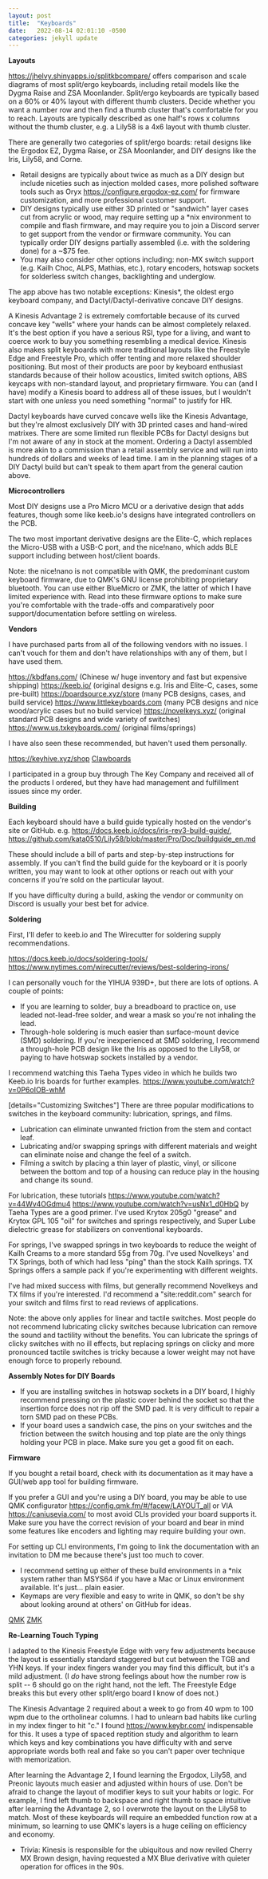 ```yaml
---
layout: post
title:  "Keyboards"
date:   2022-08-14 02:01:10 -0500
categories: jekyll update
---
```


**Layouts**

https://jhelvy.shinyapps.io/splitkbcompare/ offers comparison and scale diagrams of most split/ergo keyboards, including retail models like the Dygma Raise and ZSA Moonlander. Split/ergo keyboards are typically based on a 60% or 40% layout with different thumb clusters. Decide whether you want a number row and then find a thumb cluster that's comfortable for you to reach. Layouts are typically described as one half's rows x columns without the thumb cluster, e.g. a Lily58 is a 4x6 layout with thumb cluster.

There are generally two categories of split/ergo boards: retail designs like the Ergodox EZ, Dygma Raise, or ZSA Moonlander, and DIY designs like the Iris, Lily58, and Corne. 
- Retail designs are typically about twice as much as a DIY design but include niceties such as injection molded cases, more polished software tools such as Oryx https://configure.ergodox-ez.com/ for firmware customization, and more professional customer support. 
- DIY designs typically use either 3D printed or "sandwich" layer cases cut from acrylic or wood, may require setting up a *nix environment to compile and flash firmware, and may require you to join a Discord server to get support from the vendor or firmware community. You can typically order DIY designs partially assembled (i.e. with the soldering done) for a ~$75 fee.
- You may also consider other options including: non-MX switch support (e.g. Kailh Choc, ALPS, Mathias, etc.), rotary encoders, hotswap sockets for solderless switch changes, backlighting and underglow.

The app above has two notable exceptions: Kinesis*, the oldest ergo keyboard company, and Dactyl/Dactyl-derivative concave DIY designs. 

A Kinesis Advantage 2 is extremely comfortable because of its curved concave key "wells" where your hands can be almost completely relaxed. It's the best option if you have a serious RSI, type for a living, and want to coerce work to buy you something resembling a medical device. Kinesis also makes split keyboards with more traditional layouts like the Freestyle Edge and Freestyle Pro, which offer tenting and more relaxed shoulder positioning. But most of their products are poor by keyboard enthusiast standards because of their hollow acoustics, limited switch options, ABS keycaps with non-standard layout, and proprietary firmware. You can (and I have) modify a Kinesis board to address all of these issues, but I wouldn't start with one *unless* you need something "normal" to justify for HR.

Dactyl keyboards have curved concave wells like the Kinesis Advantage, but they're almost exclusively DIY with 3D printed cases and hand-wired matrixes. There are some limited run flexible PCBs for Dactyl designs but I'm not aware of any in stock at the moment. Ordering a Dactyl assembled is more akin to a commission than a retail assembly service and will run into hundreds of dollars and weeks of lead time. I am in the planning stages of a DIY Dactyl build but can't speak to them apart from the general caution above.

**Microcontrollers**

Most DIY designs use a Pro Micro MCU or a derivative design that adds features, though some like keeb.io's designs have integrated controllers on the PCB. 

The two most important derivative designs are the Elite-C, which replaces the Micro-USB with a USB-C port, and the nice!nano, which adds BLE support including between host/client boards.

Note: the nice!nano is not compatible with QMK, the predominant custom keyboard firmware, due to QMK's GNU license prohibiting proprietary bluetooth. You can use either BlueMicro or ZMK, the latter of which I have limited experience with. Read into these firmware options to make sure you're comfortable with the trade-offs and comparatively poor support/documentation before settling on wireless.

**Vendors**

I have purchased parts from all of the following vendors with no issues. I can't vouch for them and don't have relationships with any of them, but I have used them.

https://kbdfans.com/ (Chinese w/ huge inventory and fast but expensive shipping)
https://keeb.io/ (original designs e.g. Iris and Elite-C, cases, some pre-built)
https://boardsource.xyz/store (many PCB designs, cases, and build service)
https://www.littlekeyboards.com (many PCB designs and nice wood/acrylic cases but no build service)
https://novelkeys.xyz/ (original standard PCB designs and wide variety of switches)
https://www.us.txkeyboards.com/ (original films/springs)

I have also seen these recommended, but haven't used them personally.

https://keyhive.xyz/shop
[Clawboards](https://www.clawboards.xyz/shop)

I participated in a group buy through The Key Company and received all of the products I ordered, but they have had management and fulfillment issues since my order.

**Building**

Each keyboard should have a build guide typically hosted on the vendor's site or GitHub. e.g. https://docs.keeb.io/docs/iris-rev3-build-guide/, https://github.com/kata0510/Lily58/blob/master/Pro/Doc/buildguide_en.md

These should include a bill of parts and step-by-step instructions for assembly. If you can't find the build guide for the keyboard or it is poorly written, you may want to look at other options or reach out with your concerns if you're sold on the particular layout.

If you have difficulty during a build, asking the vendor or community on Discord is usually your best bet for advice.

**Soldering**

First, I'll defer to keeb.io and The Wirecutter for soldering supply recommendations.

https://docs.keeb.io/docs/soldering-tools/
https://www.nytimes.com/wirecutter/reviews/best-soldering-irons/

I can personally vouch for the YIHUA 939D+, but there are lots of options. A couple of points:

- If you are learning to solder, buy a breadboard to practice on, use leaded not-lead-free solder, and wear a mask so you're not inhaling the lead. 
- Through-hole soldering is much easier than surface-mount device (SMD) soldering. If you're inexperienced at SMD soldering, I recommend a through-hole PCB design like the Iris as opposed to the Lily58, or paying to have hotswap sockets installed by a vendor.

I recommend watching this Taeha Types video in which he builds two Keeb.io Iris boards for further examples. https://www.youtube.com/watch?v=0P6oIOB-whM

[details="Customizing Switches"]
There are three popular modifications to switches in the keyboard community: lubrication, springs, and films. 
- Lubrication can eliminate unwanted friction from the stem and contact leaf. 
- Lubricating and/or swapping springs with different materials and weight can eliminate noise and change the feel of a switch. 
- Filming a switch by placing a thin layer of plastic, vinyl, or silicone between the bottom and top of a housing can reduce play in the housing and change its sound.

For lubrication, these tutorials https://www.youtube.com/watch?v=44Wv4OGdmu4 https://www.youtube.com/watch?v=usNx1_d0HbQ by Taeha Types are a good primer. I've used Krytox 205g0 "grease" and Krytox GPL 105 "oil" for switches and springs respectively, and Super Lube dielectric grease for stabilizers on conventional keyboards. 

For springs, I've swapped springs in two keyboards to reduce the weight of Kailh Creams to a more standard 55g from 70g. I've used Novelkeys' and TX Springs, both of which had less "ping" than the stock Kailh springs. TX Springs offers a sample pack if you're experimenting with different weights.

I've had mixed success with films, but generally recommend Novelkeys and TX films if you're interested. I'd recommend a "site:reddit.com" search for your switch and films first to read reviews of applications.

Note: the above only applies for linear and tactile switches. Most people do not recommend lubricating clicky switches because lubrication can remove the sound and tactility without the benefits. You can lubricate the springs of clicky switches with no ill effects, but replacing springs on clicky and more pronounced tactile switches is tricky because a lower weight may not have enough force to properly rebound.

**Assembly Notes for DIY Boards**
- If you are installing switches in hotswap sockets in a DIY board, I highly recommend pressing on the plastic cover behind the socket so that the insertion force does not rip off the SMD pad. It is very difficult to repair a torn SMD pad on these PCBs.
- If your board uses a sandwich case, the pins on your switches and the friction between the switch housing and top plate are the only things holding your PCB in place. Make sure you get a good fit on each.

**Firmware**

If you bought a retail board, check with its documentation as it may have a GUI/web app tool for building firmware.

If you prefer a GUI and you're using a DIY board, you may be able to use QMK configurator https://config.qmk.fm/#/facew/LAYOUT_all or VIA https://caniusevia.com/ to most avoid CLIs provided your board supports it. Make sure you have the correct revision of your board and bear in mind some features like encoders and lighting may require building your own.

For setting up CLI environments, I'm going to link the documentation with an invitation to DM me because there's just too much to cover.
- I recommend setting up either of these build environments in a \*nix system rather than MSYS64 if you have a Mac or Linux environment available. It's just... plain easier.
- Keymaps are very flexible and easy to write in QMK, so don't be shy about looking around at others' on GitHub for ideas.

[QMK](https://beta.docs.qmk.fm/tutorial/newbs_getting_started)
[ZMK](https://zmkfirmware.dev/docs/)

**Re-Learning Touch Typing**

I adapted to the Kinesis Freestyle Edge with very few adjustments because the layout is essentially standard staggered but cut between the TGB and YHN keys. If your index fingers wander you may find this difficult, but it's a mild adjustment. (I *do* have strong feelings about how the number row is split -- 6 should go on the right hand, not the left. The Freestyle Edge breaks this but every other split/ergo board I know of does not.)

The Kinesis Advantage 2 required about a week to go from 40 wpm to 100 wpm due to the ortholinear columns. I had to unlearn bad habits like curling in my index finger to hit "c." I found https://www.keybr.com/ indispensable for this. It uses a type of spaced reptition study and algorithm to learn which keys and key combinations you have difficulty with and serve appropriate words both real and fake so you can't paper over technique with memorization.

After learning the Advantage 2, I found learning the Ergodox, Lily58, and Preonic layouts much easier and adjusted within hours of use. Don't be afraid to change the layout of modifier keys to suit your habits or logic. For example, I find left thumb to backspace and right thumb to space intuitive after learning the Advantage 2, so I overwrote the layout on the Lily58 to match. Most of these keyboards will require an embedded function row at a minimum, so learning to use QMK's layers is a huge ceiling on efficiency and economy.

* Trivia: Kinesis is responsible for the ubiquitous and now reviled Cherry MX Brown design, having requested a MX Blue derivative with quieter operation for offices in the 90s.